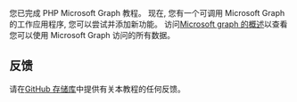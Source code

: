<!-- markdownlint-disable MD002 MD041 -->

您已完成 PHP Microsoft Graph 教程。 现在, 您有一个可调用 Microsoft Graph 的工作应用程序, 您可以尝试并添加新功能。 访问[Microsoft graph 的概述](/graph/overview)以查看您可以使用 Microsoft Graph 访问的所有数据。

## <a name="feedback"></a>反馈

请在[GitHub 存储库](https://github.com/microsoftgraph/msgraph-training-phpapp)中提供有关本教程的任何反馈。
